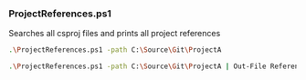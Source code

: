### ProjectReferences.ps1
Searches all csproj files and prints all project references

```sh
.\ProjectReferences.ps1 -path C:\Source\Git\ProjectA
```

```sh
.\ProjectReferences.ps1 -path C:\Source\Git\ProjectA | Out-File References.txt
```